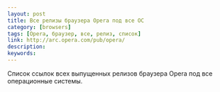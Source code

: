 ```yaml
---
layout: post
title: Все релизы браузера Opera под все ОС
category: [browsers]
tags: [Opera, браузер, все, релиз, список]
link: http://arc.opera.com/pub/opera/
description:
keywords:
---
```


<p>Список ссылок всех выпущенных релизов браузера Opera под все операционные системы.</p>
